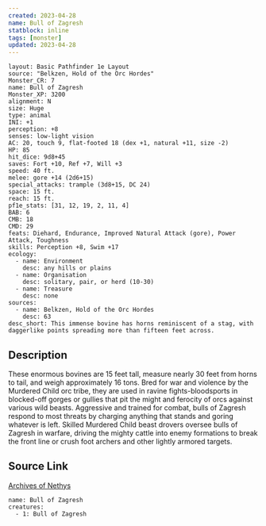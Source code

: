 ```yaml
---
created: 2023-04-28
name: Bull of Zagresh
statblock: inline
tags: [monster]
updated: 2023-04-28
---
```

```statblock
layout: Basic Pathfinder 1e Layout
source: "Belkzen, Hold of the Orc Hordes"
Monster_CR: 7
name: Bull of Zagresh
Monster_XP: 3200
alignment: N
size: Huge
type: animal
INI: +1
perception: +8
senses: low-light vision
AC: 20, touch 9, flat-footed 18 (dex +1, natural +11, size -2)
HP: 85
hit_dice: 9d8+45
saves: Fort +10, Ref +7, Will +3
speed: 40 ft.
melee: gore +14 (2d6+15)
special_attacks: trample (3d8+15, DC 24)
space: 15 ft.
reach: 15 ft.
pf1e_stats: [31, 12, 19, 2, 11, 4]
BAB: 6
CMB: 18
CMD: 29
feats: Diehard, Endurance, Improved Natural Attack (gore), Power Attack, Toughness
skills: Perception +8, Swim +17
ecology:
  - name: Environment
    desc: any hills or plains
  - name: Organisation
    desc: solitary, pair, or herd (10-30)
  - name: Treasure
    desc: none
sources:
  - name: Belkzen, Hold of the Orc Hordes
    desc: 63
desc_short: This immense bovine has horns reminiscent of a stag, with daggerlike points spreading more than fifteen feet across.
```
## Description
These enormous bovines are 15 feet tall, measure nearly 30 feet from horns to tail, and weigh approximately 16 tons. Bred for war and violence by the Murdered Child orc tribe, they are used in ravine fights-bloodsports in blocked-off gorges or gullies that pit the might and ferocity of orcs against various wild beasts. Aggressive and trained for combat, bulls of Zagresh respond to most threats by charging anything that stands and goring whatever is left. Skilled Murdered Child beast drovers oversee bulls of Zagresh in warfare, driving the mighty cattle into enemy formations to break the front line or crush foot archers and other lightly armored targets.
## Source Link
[Archives of Nethys](https://aonprd.com/MonsterDisplay.aspx?ItemName=Bull%20of%20Zagresh)
```encounter-table
name: Bull of Zagresh
creatures:
  - 1: Bull of Zagresh
```
